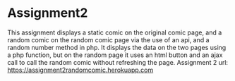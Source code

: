 # Assignment2

This assignment displays a static comic on the original comic page, and a random comic on the random comic page via the use of an api, and a random number method in php. It displays the data on the two pages using a php function, but on the random page it uses an html button and an ajax call to call the random comic without refreshing the page.
Assignment 2 url: https://assignment2randomcomic.herokuapp.com